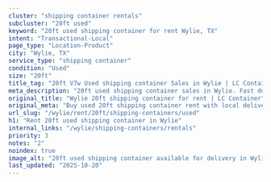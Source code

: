 ```yaml
---
cluster: "shipping container rentals"
subcluster: "20ft used"
keyword: "20ft used shipping container for rent Wylie, TX"
intent: "Transactional-Local"
page_type: "Location-Product"
city: "Wylie, TX"
service_type: "shipping container"
condition: "Used"
size: "20ft"
title_tag: "20ft V7w Used shipping container Sales in Wylie | LC Container"
meta_description: "20ft used shipping container sales in Wylie. Fast delivery, competitive pricing. Serving shipping containers area. Quote ID: ADE. Call (214) 524-4168 for your free quote today."
original_title: "Wylie 20ft shipping container for rent | LC Container"
original_meta: "Buy used 20ft shipping container rent with local delivery in Wylie, TX. LC Container — local Since 2003. Request a fast quote today."
url_slug: "/wylie/rent/20ft/shipping-containers/used"
h1: "Rent 20ft used shipping container in Wylie"
internal_links: "/wylie/shipping-containers/rentals"
priority: 3
notes: "2"
noindex: true
image_alt: "20ft used shipping container available for delivery in Wylie"
last_updated: "2025-10-20"
---
```


<!-- TODO: Add unique city/inventory copy, images, and internal links here. -->
